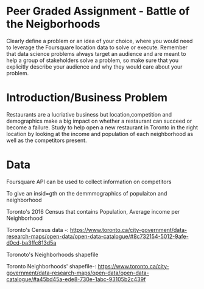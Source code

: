 # Peer Graded Assignment - Battle of the Neigborhoods
Clearly define a problem or an idea of your choice, where you would need to leverage the Foursquare location data to solve or execute. Remember that data science problems always target an audience and are meant to help a group of stakeholders solve a problem, so make sure that you explicitly describe your audience and why they would care about your problem.

# Introduction/Business Problem 
Restaurants are a lucriative business but location,competition and demographics  make a big impact on whether a restaurant can succeed or become a failure.
Study to help open a new restaurant in Toronto in the right location by looking at the income and population of each neighborhood as well as the competitors present.

# Data
Foursquare API can be used  to collect information on competitors 

To give an insid=gth on the demmmographics of populaiton and neighborhood


Toronto's 2016 Census that contains Population, Average income per Neighborhood 

Toronto's Census data -: https://www.toronto.ca/city-government/data-research-maps/open-data/open-data-catalogue/#8c732154-5012-9afe-d0cd-ba3ffc813d5a


Toronoto's Neighborhoods shapefile

Toronto Neighborhoods' shapefile-: https://www.toronto.ca/city-government/data-research-maps/open-data/open-data-catalogue/#a45bd45a-ede8-730e-1abc-93105b2c439f

